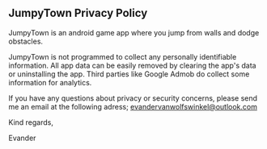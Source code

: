 ## JumpyTown Privacy Policy

JumpyTown is an android game app where you jump from walls and dodge obstacles.

JumpyTown is not programmed to collect any personally identifiable information. All app data can be easily removed by clearing the app's data or uninstalling the app. Third parties like Google Admob do collect some information for analytics. 

If you have any questions about privacy or security concerns, please send me an email at the following adress;
evandervanwolfswinkel@outlook.com

Kind regards,

Evander
